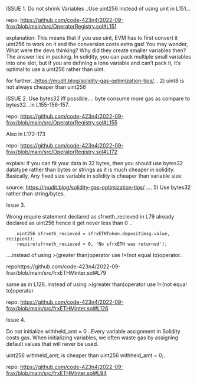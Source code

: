 ISSUE 1.
Do not shrink Variables ..Use uint256 instead of using uint in L151...

repo: https://github.com/code-423n4/2022-09-frax/blob/main/src/OperatorRegistry.sol#L151

explanation: This means that if you use uint, EVM has to first convert it uint256 to work on it
                    and the conversion costs extra gas! You may wonder, What were the devs thinking? 
                    Why did they create smaller variables then? The answer lies in packing. 
                    In solidity, you can pack multiple small variables into one slot, but if you are defining 
                    a lone variable and can’t pack it, it’s optimal to use a uint256 rather than uint.

for further...https://mudit.blog/solidity-gas-optimization-tips/... 2) uint8 is not always cheaper than uint256

ISSUE 2.
Use bytes32 iff possible.... byte consume more gas as compare to bytes32...in L155-156-157..

repo: https://github.com/code-423n4/2022-09-frax/blob/main/src/OperatorRegistry.sol#L155

Also in L172-173

repo: https://github.com/code-423n4/2022-09-frax/blob/main/src/OperatorRegistry.sol#L172

explain: if you can fit your data in 32 bytes, then you should use bytes32 datatype rather than 
             bytes or strings as it is much cheaper in solidity. Basically, Any fixed size variable in solidity is cheaper than variable size.

source: https://mudit.blog/solidity-gas-optimization-tips/ .... 5) Use bytes32 rather than string/bytes.


Issue 3.

Wrong require statement declared as sfrxeth_recieved in L79 already declared as uint256 
hence it get never less than 0 ..
        
        uint256 sfrxeth_recieved = sfrxETHToken.deposit(msg.value, recipient);
        require(sfrxeth_recieved > 0, 'No sfrxETH was returned');

....instead of using >(greater than)operator use !=(not equal to)operator..

repohttps://github.com/code-423n4/2022-09-frax/blob/main/src/frxETHMinter.sol#L79

same as in L126..instead of using >(greater than)operator use !=(not equal to)operator

repo: https://github.com/code-423n4/2022-09-frax/blob/main/src/frxETHMinter.sol#L126


Issue 4.

Do not initialize withheld_amt = 0 ..Every variable assignment in Solidity costs gas. When initializing variables,
 we often waste gas by assigning default values that will never be used.

uint256 withheld_amt; is cheaper than uint256 withheld_amt = 0;.

repo: https://github.com/code-423n4/2022-09-frax/blob/main/src/frxETHMinter.sol#L94